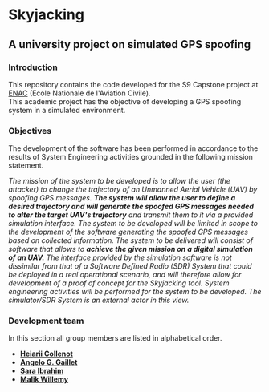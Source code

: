 # Skyjacking
## A university project on simulated GPS spoofing
### Introduction
This repository contains the code developed for the S9 Capstone project at [ENAC](https://www.enac.fr/fr)  (Ecole 
Nationale de l'Aviation Civile).<br>
This academic project has the objective of developing a GPS spoofing system in a simulated environment.

### Objectives
The development of the software has been performed in accordance to the results of System Engineering activities
grounded in the following mission statement.

*The mission of the system to be developed is to allow the user (the attacker) to change the trajectory of an Unmanned 
Aerial Vehicle (UAV) by spoofing GPS messages. **The system will allow the user to define a desired trajectory and will 
generate the spoofed GPS messages needed to alter the target UAV's trajectory** and transmit 
them to it via a provided simulation interface.*
*The system to be developed will be limited in scope to the development of the software generating the spoofed GPS 
messages based on collected information. The system to be delivered will consist of software that allows to **achieve the 
given mission on a digital simulation of an UAV.** The interface provided by the simulation software is not dissimilar 
from that of a Software Defined Radio (SDR) System that could be deployed in a real operational scenario, and will 
therefore allow for development of a proof of concept for the Skyjacking tool. System engineering activities will be 
performed for the system to be developed. The simulator/SDR System is an external actor in this view.*

### Development team
In this section all group members are listed in alphabetical order.
* [**Heiarii Collenot**](https://github.com/Xsamer01)
* [**Angelo G. Gaillet**](https://github.com/aggaillet)
* [**Sara Ibrahim**](https://github.com/saragit13)
* [**Malik Willemy**](https://github.com/ElMaliko)